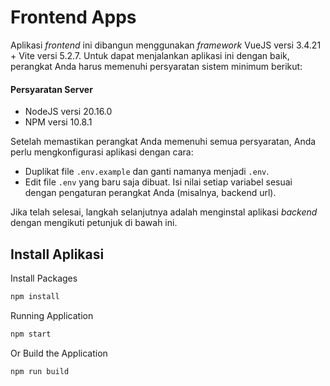# Frontend Apps

Aplikasi *frontend* ini dibangun menggunakan *framework* VueJS versi 3.4.21 + Vite versi 5.2.7. Untuk dapat menjalankan aplikasi ini dengan baik, perangkat Anda harus memenuhi persyaratan sistem minimum berikut:

#### Persyaratan Server
- NodeJS versi 20.16.0
- NPM versi 10.8.1

Setelah memastikan perangkat Anda memenuhi semua persyaratan, Anda perlu mengkonfigurasi aplikasi dengan cara:
- Duplikat file ```.env.example``` dan ganti namanya menjadi ```.env```.
- Edit file ```.env``` yang baru saja dibuat. Isi nilai setiap variabel sesuai dengan pengaturan perangkat Anda (misalnya, backend url).

Jika telah selesai, langkah selanjutnya adalah menginstal aplikasi *backend* dengan mengikuti petunjuk di bawah ini.

## Install Aplikasi

Install Packages

```sh
npm install
```

Running Application

```sh
npm start
```

Or Build the Application

```sh
npm run build
```
